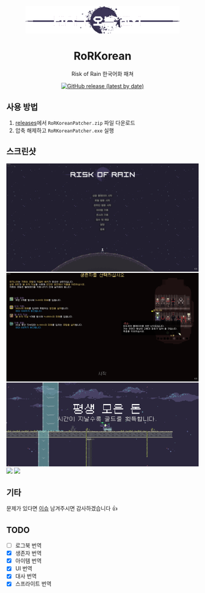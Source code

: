<div align="center">
  <img src="./images/bTitle_0_Bigger.png" width="80%" height="80%" />

  # RoRKorean

  Risk of Rain 한국어화 패쳐

  [![GitHub release (latest by date)](https://img.shields.io/github/v/release/dvrp0/RoRKorean)](https://github.com/dvrp0/RoRKorean/releases)
</div>

## 사용 방법

 1. [releases](https://github.com/dvrp0/RoRKorean/releases)에서 `RoRKoreanPatcher.zip` 파일 다운로드
 2. 압축 해제하고 `RoRKoreanPatcher.exe` 실행

## 스크린샷

<img src="./images/RoR1KorFirstDraft-1.png" />
<img src="./images/RoR1KorFirstDraft-2.png" />
<img src="./images/RoR1KorFirstDraft-3.png" />
<img src="./images/RoR1KorFirstDraft-4.gif" />
<img src="./images/RoR1KorFirstDraft-5.gif" />

## 기타
문제가 있다면 [이슈](https://github.com/dvrp0/RoRKorean/issues) 남겨주시면 감사하겠습니다 👍

## TODO
 - [ ] 로그북 번역
 - [x] 생존자 번역
 - [x] 아이템 번역
 - [x] UI 번역
 - [x] 대사 번역
 - [x] 스프라이트 번역
